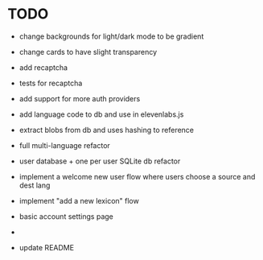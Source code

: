 # TODO

- change backgrounds for light/dark mode to be gradient
- change cards to have slight transparency
- add recaptcha
- tests for recaptcha
- add support for more auth providers
- add language code to db and use in elevenlabs.js
- extract blobs from db and uses hashing to reference

- full multi-language refactor
- user database + one per user SQLite db refactor
- implement a welcome new user flow where users choose a source and dest lang
- implement "add a new lexicon" flow 
- basic account settings page
- 
- update README